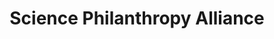 ---
layout: portfolio
title: Science Philanthropy Alliance
year: 2016
link: "http://sciencephilanthropyalliance.org"
image: spa.jpg
tags: Wordpress
description:  
role:  Technical Architect, Front-End Devleoper
published: false
---